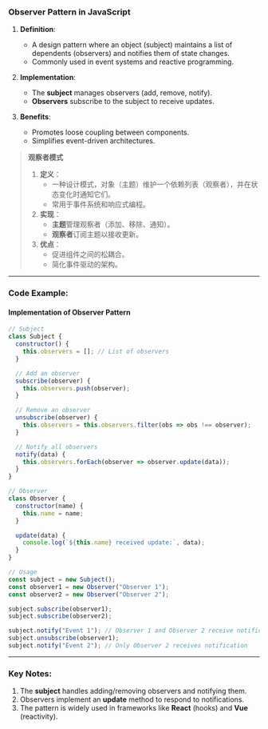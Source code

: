 ### Observer Pattern in JavaScript

<audio src="C:\Users\10691\Downloads\Definition_  A  (1).mp3"></audio>

1. **Definition**:  
   - A design pattern where an object (subject) maintains a list of dependents (observers) and notifies them of state changes.  
   - Commonly used in event systems and reactive programming.

2. **Implementation**:  
   - The **subject** manages observers (add, remove, notify).  
   - **Observers** subscribe to the subject to receive updates.

3. **Benefits**:  
   - Promotes loose coupling between components.  
   - Simplifies event-driven architectures.

> **观察者模式**  
>
> <audio src="C:\Users\10691\Downloads\定义：  一种设计模式，对象（.mp3"></audio>
>
> 1. **定义**：  
>    - 一种设计模式，对象（主题）维护一个依赖列表（观察者），并在状态变化时通知它们。  
>    - 常用于事件系统和响应式编程。  
> 2. **实现**：  
>    - **主题**管理观察者（添加、移除、通知）。  
>    - **观察者**订阅主题以接收更新。  
> 3. **优点**：  
>    - 促进组件之间的松耦合。  
>    - 简化事件驱动的架构。

---

### Code Example:

#### **Implementation of Observer Pattern**

<audio src="C:\Users\10691\Downloads\这段代码展示了观察者模式的实现.mp3"></audio>

```javascript
// Subject
class Subject {
  constructor() {
    this.observers = []; // List of observers
  }

  // Add an observer
  subscribe(observer) {
    this.observers.push(observer);
  }

  // Remove an observer
  unsubscribe(observer) {
    this.observers = this.observers.filter(obs => obs !== observer);
  }

  // Notify all observers
  notify(data) {
    this.observers.forEach(observer => observer.update(data));
  }
}

// Observer
class Observer {
  constructor(name) {
    this.name = name;
  }

  update(data) {
    console.log(`${this.name} received update:`, data);
  }
}

// Usage
const subject = new Subject();
const observer1 = new Observer("Observer 1");
const observer2 = new Observer("Observer 2");

subject.subscribe(observer1);
subject.subscribe(observer2);

subject.notify("Event 1"); // Observer 1 and Observer 2 receive notification
subject.unsubscribe(observer1);
subject.notify("Event 2"); // Only Observer 2 receives notification
```

---

### Key Notes:

<audio src="C:\Users\10691\Downloads\1. The __subjec.mp3"></audio>

1. The **subject** handles adding/removing observers and notifying them.  
2. Observers implement an **update** method to respond to notifications.  
3. The pattern is widely used in frameworks like **React** (hooks) and **Vue** (reactivity).